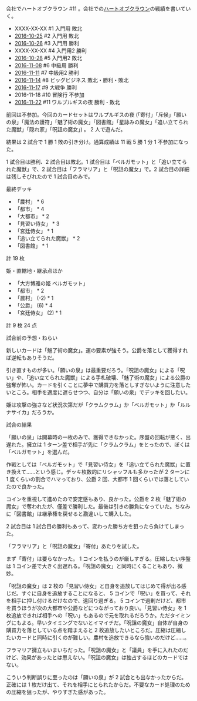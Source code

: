 会社でハートオブクラウン #11 。会社での[ハートオブクラウン](http://hatokura.flipflops.jp)の戦績を書いていく。

- XXXX-XX-XX #1 入門用 敗北
- [2016-10-25][] #2 入門用 敗北
- [2016-10-26][] #3 入門用 勝利
- XXXX-XX-XX #4 入門用2 勝利
- [2016-10-28][] #5 入門用2 敗北
- [2016-11-08][] #6 中級用 勝利
- [2016-11-11][] #7 中級用2 勝利
- [2016-11-14][] #8 ビッグビジネス 敗北・勝利・敗北
- [2016-11-17][] #9 大戦争 勝利
- 2016-11-18 #10 冒険行 不参加
- [2016-11-22][] #11 ワルプルギスの夜 勝利・敗北

前回は不参加。今回のカードセットはワルプルギスの夜 (「寄付」「斥候」「願いの泉」「魔法の護符」「魅了術の魔女」「図書館」「星詠みの魔女」「追い立てられた魔獣」「隠れ家」「呪詛の魔女」) 。 2 人で遊んだ。

結果は 2 試合で 1 勝 1 敗の引き分け。通算成績は 11 戦 5 勝 1 分 1 不参加になった。

1 試合目は勝利、2 試合目は敗北。1 試合目は「ベルガモット」と「追い立てられた魔獣」で、2 試合目は「フラマリア」と「呪詛の魔女」で。2 試合目の詳細は残しそびれたので 1 試合目のみで。

最終デッキ

- 「農村」 * 6
- 「都市」 * 4
- 「大都市」 * 2
- 「見習い侍女」 * 3
- 「宮廷侍女」 * 1
- 「追い立てられた魔獣」 * 2
- 「図書館」 * 1

計 19 枚

姫・直轄地・継承点ほか

- 「大方博雅の姫 ベルガモット」
- 「都市」 * 2
- 「農村」 (-2) * 1
- 「公爵」 (6) * 4
- 「宮廷侍女」 (2) * 1

計 9 枚 24 点

試合前の予想・ねらい

新しいカードは「魅了術の魔女」。運の要素が強そう。公爵を落として獲得すれば逆転もありそうだ。

引き直すものが多い。「願いの泉」は最重要だろう。「呪詛の魔女」による「呪い」や、「追い立てられた魔獣」による手札破壊、「魅了術の魔女」による公爵の強奪が怖い。カードを引くことに夢中で購買力を落としすぎないように注意したいところ。相手を適度に遅らせつつ、自分は「願いの泉」でデッキを回したい。

姫は攻撃の強さなど状況次第だが「クラムクラム」か「ベルガモット」か「ルルナサイカ」だろうか。

試合の結果

「願いの泉」は開幕時の一枚のみで、獲得できなかった。序盤の回転が悪く、出遅れた。擁立は 1 ターン差で相手が先に「クラムクラム」をとったので、ぼくは「ベルガモット」を選んだ。

作戦としては「ベルガモット」で「見習い侍女」を「追い立てられた魔獣」に置き換えて……という感じ。デッキ枚数的にリシャッフルも多かったが 2 ターンに 1 度くらいの割合でハマっており、公爵 2 回、大都市 1 回くらいでは落としていたので良かった。

コインを重視して進めたので安定感もあり、良かった。公爵を 2 枚「魅了術の魔女」で奪われたが、僅差で勝利した。最後は引きの勝負になっていた。ちなみに「図書館」は継承権を戻せると勘違いして購入した。

2 試合目は 1 試合目の勝利もあって、変わった勝ち方を狙ったら負けてしまった。

「フラマリア」と「呪詛の魔女」「寄付」あたりを試した。

まず「寄付」は要らなかった。 1 コインを払うのが厳しすぎる。圧縮したい序盤は 1 コイン差で大きく出遅れる。「呪詛の魔女」と同時にくることもあり、微妙。

「呪詛の魔女」は 2 枚の「見習い侍女」と自身を追放してはじめて得が出る感じだ。すぐに自身を追放することになると、 5 コインで「呪い」を買って、それを相手に押し付けるだけなので、遠回り過ぎる。 5 コインで過剰だけど、都市を買うほうが次の大都市や公爵などにつながっており良い。「見習い侍女」を 1 枚追放できれば相手への「呪い」もあるので元を取れるだろうか。ただタイミングにもよる。早いタイミングでないとイマイチだ。「呪詛の魔女」自体が自身の購買力を落としている点を踏まえると 2 枚追放したいところだ。圧縮は圧縮したいカードと同時に引くのが難しい。農村を追放できるなら強いのだけど……。

フラマリア擁立もいまいちだった。「呪詛の魔女」と「議員」を手に入れたのだけど、効果があったとは思えない。「呪詛の魔女」は独占するほどのカードではない。

こういう判断誤りに至ったのは「願いの泉」が 2 試合とも出なかったからだ。正確には 1 枚だけ出て、それを相手にとられたからだ。不要なカード処理のための圧縮を狙ったが、やりすぎた感があった。

[2016-10-25]: https://blog.bouzuya.net/2016/10/25/
[2016-10-26]: https://blog.bouzuya.net/2016/10/26/
[2016-10-28]: https://blog.bouzuya.net/2016/10/28/
[2016-11-08]: https://blog.bouzuya.net/2016/11/08/
[2016-11-11]: https://blog.bouzuya.net/2016/11/11/
[2016-11-14]: https://blog.bouzuya.net/2016/11/14/
[2016-11-17]: https://blog.bouzuya.net/2016/11/17/
[2016-11-22]: https://blog.bouzuya.net/2016/11/22/
